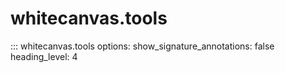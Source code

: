 # whitecanvas.tools

::: whitecanvas.tools
    options:
        show_signature_annotations: false
        heading_level: 4
